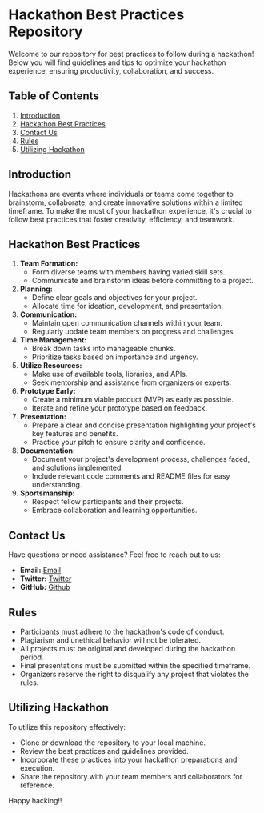 # Hackathon Best Practices Repository

Welcome to our repository for best practices to follow during a hackathon! Below you will find guidelines and tips to optimize your hackathon experience, ensuring productivity, collaboration, and success.

## Table of Contents
1. [Introduction](#introduction)
2. [Hackathon Best Practices](#hackathon-best-practices)
3. [Contact Us](#contact-us)
4. [Rules](#rules)
5. [Utilizing Hackathon](#utilizing-hackathon)

## Introduction
Hackathons are events where individuals or teams come together to brainstorm, collaborate, and create innovative solutions within a limited timeframe. To make the most of your hackathon experience, it's crucial to follow best practices that foster creativity, efficiency, and teamwork.

## Hackathon Best Practices
1. **Team Formation:**
   - Form diverse teams with members having varied skill sets.
   - Communicate and brainstorm ideas before committing to a project.
2. **Planning:**
   - Define clear goals and objectives for your project.
   - Allocate time for ideation, development, and presentation.
3. **Communication:**
   - Maintain open communication channels within your team.
   - Regularly update team members on progress and challenges.
4. **Time Management:**
   - Break down tasks into manageable chunks.
   - Prioritize tasks based on importance and urgency.
5. **Utilize Resources:**
   - Make use of available tools, libraries, and APIs.
   - Seek mentorship and assistance from organizers or experts.
6. **Prototype Early:**
   - Create a minimum viable product (MVP) as early as possible.
   - Iterate and refine your prototype based on feedback.
7. **Presentation:**
   - Prepare a clear and concise presentation highlighting your project's key features and benefits.
   - Practice your pitch to ensure clarity and confidence.
8. **Documentation:**
   - Document your project's development process, challenges faced, and solutions implemented.
   - Include relevant code comments and README files for easy understanding.
9. **Sportsmanship:**
   - Respect fellow participants and their projects.
   - Embrace collaboration and learning opportunities.

## Contact Us
Have questions or need assistance? Feel free to reach out to us:
- **Email:** [Email](mailto:rg410345@gmail.com)
- **Twitter:** [Twitter](https://twitter.com/Rachit_goyal246)
- **GitHub:** [Github](https://github.com/rachit-goyal1071)

## Rules
- Participants must adhere to the hackathon's code of conduct.
- Plagiarism and unethical behavior will not be tolerated.
- All projects must be original and developed during the hackathon period.
- Final presentations must be submitted within the specified timeframe.
- Organizers reserve the right to disqualify any project that violates the rules.

## Utilizing Hackathon
To utilize this repository effectively:
- Clone or download the repository to your local machine.
- Review the best practices and guidelines provided.
- Incorporate these practices into your hackathon preparations and execution.
- Share the repository with your team members and collaborators for reference.

Happy hacking!!

